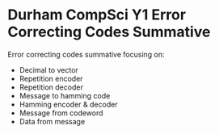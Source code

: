# Durham CompSci Y1 Error Correcting Codes Summative 
Error correcting codes summative focusing on:

- Decimal to vector
- Repetition encoder 
- Repetition decoder
- Message to hamming code
- Hamming encoder & decoder 
- Message from codeword
- Data from message 
